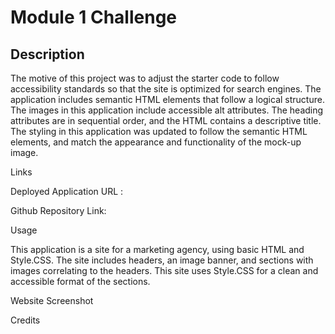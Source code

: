 # Module 1 Challenge
## Description

The motive of this project was to adjust the starter code to follow accessibility standards so that the site is optimized for search engines. The application includes semantic HTML elements that follow a logical structure. The images in this application include accessible alt attributes. The heading attributes are in sequential order, and the HTML contains a descriptive title. The styling in this application was updated to follow the semantic HTML elements, and match the appearance and functionality of the mock-up image. 

Links

Deployed Application URL :

Github Repository Link: 

Usage

This application is a site for a marketing agency, using basic HTML and Style.CSS. The site includes headers, an image banner, and sections with images correlating to the headers. This site uses Style.CSS for a clean and accessible format of the sections. 

Website Screenshot

Credits 
